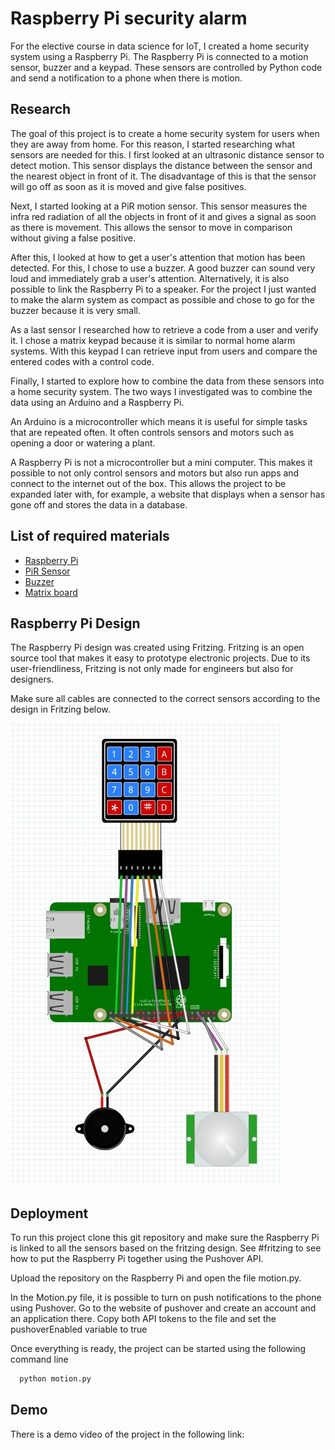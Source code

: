 
# Raspberry Pi security alarm

For the elective course in data science for IoT, I created a home security system using a Raspberry Pi. The Raspberry Pi is connected to a motion sensor, buzzer and a keypad. These sensors are controlled by Python code and send a notification to a phone when there is motion.



## Research

The goal of this project is to create a home security system for users when they are away from home. For this reason, I started researching what sensors are needed for this. 
I first looked at an ultrasonic distance sensor to detect motion. This sensor displays the distance between the sensor and the nearest object in front of it. The disadvantage of this is that the sensor will go off as soon as it is moved and give false positives.

Next, I started looking at a PiR motion sensor. This sensor measures the infra red radiation of all the objects in front of it and gives a signal as soon as there is movement. This allows the sensor to move in comparison without giving a false positive.

After this, I looked at how to get a user's attention that motion has been detected. For this, I chose to use a buzzer. A good buzzer can sound very loud and immediately grab a user's attention. Alternatively, it is also possible to link the Raspberry Pi to a speaker. For the project I just wanted to make the alarm system as compact as possible and chose to go for the buzzer because it is very small.

As a last sensor I researched how to retrieve a code from a user and verify it. I chose a matrix keypad because it is similar to normal home alarm systems. With this keypad I can retrieve input from users and compare the entered codes with a control code.

Finally, I started to explore how to combine the data from these sensors into a home security system. The two ways I investigated was to combine the data using an Arduino and a Raspberry Pi.

An Arduino is a microcontroller which means it is useful for simple tasks that are repeated often. It often controls sensors and motors such as opening a door or watering a plant.

A Raspberry Pi is not a microcontroller but a mini computer. This makes it possible to not only control sensors and motors but also run apps and connect to the internet out of the box. This allows the project to be expanded later with, for example, a website that displays when a sensor has gone off and stores the data in a database.
## List of required materials

- [Raspberry Pi](https://www.raspberrypi.com/products/raspberry-pi-4-model-b/)
- [PiR Sensor](https://www.kiwi-electronics.nl/nl/pir-bewegingssensor-3178)
- [Buzzer](https://www.allekabels.nl/buzzer-en-sirene/7374/1064517/buzzer.html)
- [Matrix board](https://www.benselectronics.nl/keypad-matrix-4x4.html)
## Raspberry Pi Design

The Raspberry Pi design was created using Fritzing. Fritzing is an open source tool that makes it easy to prototype electronic projects. Due to its user-friendliness, Fritzing is not only made for engineers but also for designers.

Make sure all cables are connected to the correct sensors according to the design in Fritzing below.

![fritzing design](screenshots/fritzing-design.jpeg)

## Deployment

To run this project clone this git repository and make sure the Raspberry Pi is linked to all the sensors based on the fritzing design. See #fritzing to see how to put the Raspberry Pi together using the Pushover API.

Upload the repository on the Raspberry Pi and open the file motion.py.

In the Motion.py file, it is possible to turn on push notifications to the phone using Pushover. Go to the website of pushover<link to pushover> and create an account and an application there. Copy both API tokens to the file and set the pushoverEnabled variable to true

Once everything is ready, the project can be started using the following command line

```bash
  python motion.py
```


## Demo

There is a demo video of the project in the following link:
